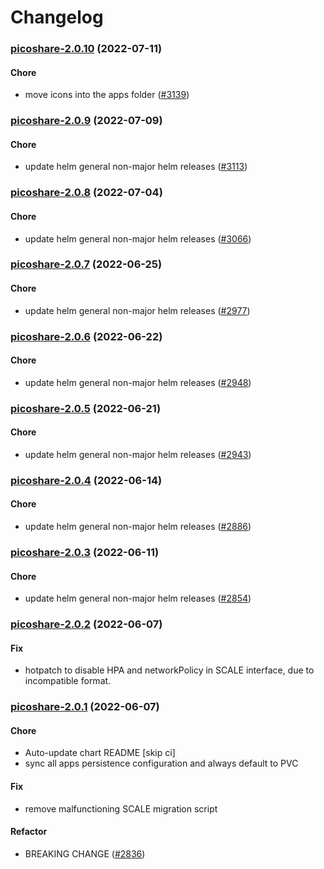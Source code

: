 # Changelog<br>


<a name="picoshare-2.0.10"></a>
### [picoshare-2.0.10](https://github.com/truecharts/apps/compare/picoshare-2.0.9...picoshare-2.0.10) (2022-07-11)

#### Chore

* move icons into the apps folder ([#3139](https://github.com/truecharts/apps/issues/3139))



<a name="picoshare-2.0.9"></a>
### [picoshare-2.0.9](https://github.com/truecharts/apps/compare/picoshare-2.0.8...picoshare-2.0.9) (2022-07-09)

#### Chore

* update helm general non-major helm releases ([#3113](https://github.com/truecharts/apps/issues/3113))



<a name="picoshare-2.0.8"></a>
### [picoshare-2.0.8](https://github.com/truecharts/apps/compare/picoshare-2.0.7...picoshare-2.0.8) (2022-07-04)

#### Chore

* update helm general non-major helm releases ([#3066](https://github.com/truecharts/apps/issues/3066))



<a name="picoshare-2.0.7"></a>
### [picoshare-2.0.7](https://github.com/truecharts/apps/compare/picoshare-2.0.6...picoshare-2.0.7) (2022-06-25)

#### Chore

* update helm general non-major helm releases ([#2977](https://github.com/truecharts/apps/issues/2977))



<a name="picoshare-2.0.6"></a>
### [picoshare-2.0.6](https://github.com/truecharts/apps/compare/picoshare-2.0.5...picoshare-2.0.6) (2022-06-22)

#### Chore

* update helm general non-major helm releases ([#2948](https://github.com/truecharts/apps/issues/2948))



<a name="picoshare-2.0.5"></a>
### [picoshare-2.0.5](https://github.com/truecharts/apps/compare/picoshare-2.0.4...picoshare-2.0.5) (2022-06-21)

#### Chore

* update helm general non-major helm releases ([#2943](https://github.com/truecharts/apps/issues/2943))



<a name="picoshare-2.0.4"></a>
### [picoshare-2.0.4](https://github.com/truecharts/apps/compare/picoshare-2.0.3...picoshare-2.0.4) (2022-06-14)

#### Chore

* update helm general non-major helm releases ([#2886](https://github.com/truecharts/apps/issues/2886))



<a name="picoshare-2.0.3"></a>
### [picoshare-2.0.3](https://github.com/truecharts/apps/compare/picoshare-2.0.2...picoshare-2.0.3) (2022-06-11)

#### Chore

* update helm general non-major helm releases ([#2854](https://github.com/truecharts/apps/issues/2854))



<a name="picoshare-2.0.2"></a>
### [picoshare-2.0.2](https://github.com/truecharts/apps/compare/picoshare-2.0.1...picoshare-2.0.2) (2022-06-07)

#### Fix

* hotpatch to disable HPA and networkPolicy in SCALE interface, due to incompatible format.



<a name="picoshare-2.0.1"></a>
### [picoshare-2.0.1](https://github.com/truecharts/apps/compare/picoshare-1.0.17...picoshare-2.0.1) (2022-06-07)

#### Chore

* Auto-update chart README [skip ci]
* sync all apps persistence configuration and always default to PVC

#### Fix

* remove malfunctioning SCALE migration script

#### Refactor

* BREAKING CHANGE ([#2836](https://github.com/truecharts/apps/issues/2836))
